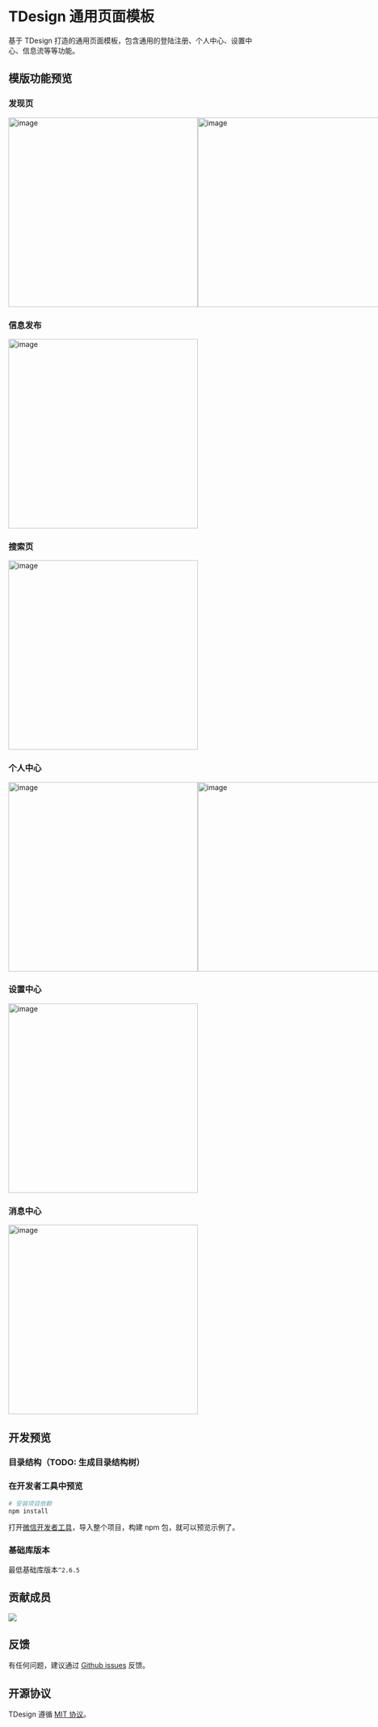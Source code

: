 # TDesign 通用页面模板

基于 TDesign 打造的通用页面模板，包含通用的登陆注册、个人中心、设置中心、信息流等等功能。

## 模版功能预览

### 发现页

<div style="display: flex">
  <img width="375" alt="image" src="https://tdesign.gtimg.com/miniprogram/template/home-1.png">
  <img width="375" alt="image" src="https://tdesign.gtimg.com/miniprogram/template/home-2.png">
</div>

### 信息发布

<img width="375" alt="image" src="https://tdesign.gtimg.com/miniprogram/template/publish-1.png">

### 搜索页

<img width="375" alt="image" src="https://tdesign.gtimg.com/miniprogram/template/search-1.png">

### 个人中心
<div style="display: flex">
  <img width="375" alt="image" src="https://tdesign.gtimg.com/miniprogram/template/user-1.png">
  <img width="375" alt="image" src="https://tdesign.gtimg.com/miniprogram/template/user-2.png">
  <img width="375" alt="image" src="https://tdesign.gtimg.com/miniprogram/template/user-3.png">
</div>


### 设置中心

<img width="375" alt="image" src="https://tdesign.gtimg.com/miniprogram/template/setting-1.png">

### 消息中心

<img width="375" alt="image" src="https://tdesign.gtimg.com/miniprogram/template/message-1.png">


## 开发预览
### 目录结构（TODO: 生成目录结构树）


### 在开发者工具中预览

```bash
# 安装项目依赖
npm install

```

打开[微信开发者工具](https://mp.weixin.qq.com/debug/wxadoc/dev/devtools/download.html)，导入整个项目，构建 npm 包，就可以预览示例了。

### 基础库版本

最低基础库版本`^2.6.5`


## 贡献成员

<a href="https://github.com/TDesignOteam/tdesign-miniprogram-starter/graphs/contributors">
  <img src="https://contrib.rocks/image?repo=TDesignOteam/tdesign-miniprogram-starter" />
</a>

## 反馈

有任何问题，建议通过 [Github issues](https://github.com/TDesignOteam/tdesign-miniprogram-starter/issues) 反馈。

## 开源协议

TDesign 遵循 [MIT 协议](https://github.com/TDesignOteam/tdesign-miniprogram-starter/blob/main/LICENSE)。
